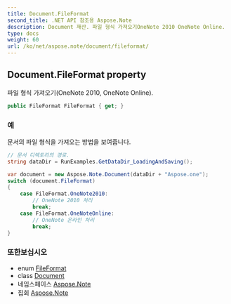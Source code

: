 ```yaml
---
title: Document.FileFormat
second_title: .NET API 참조용 Aspose.Note
description: Document 재산. 파일 형식 가져오기OneNote 2010 OneNote Online.
type: docs
weight: 60
url: /ko/net/aspose.note/document/fileformat/
---
```

## Document.FileFormat property

파일 형식 가져오기(OneNote 2010, OneNote Online).

```csharp
public FileFormat FileFormat { get; }
```

### 예

문서의 파일 형식을 가져오는 방법을 보여줍니다.

```csharp
// 문서 디렉토리의 경로.
string dataDir = RunExamples.GetDataDir_LoadingAndSaving();

var document = new Aspose.Note.Document(dataDir + "Aspose.one");
switch (document.FileFormat)
{
    case FileFormat.OneNote2010:
        // OneNote 2010 처리
        break;
    case FileFormat.OneNoteOnline:
        // OneNote 온라인 처리
        break;
}
```

### 또한보십시오

* enum [FileFormat](../../fileformat/)
* class [Document](../)
* 네임스페이스 [Aspose.Note](../../document/)
* 집회 [Aspose.Note](../../../)


